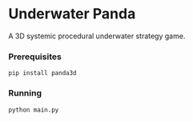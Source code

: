 # Underwater Panda

A 3D systemic procedural underwater strategy game.

### Prerequisites

```
pip install panda3d
```

### Running

```
python main.py
```

